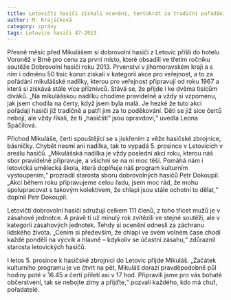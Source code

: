 ```yaml
---
title: Letovičtí hasiči získali ocenění, tentokrát za tradiční pořádání mikulášské nadílky
author: M. Krajíčková
category: zprávy
tags: Letovice hasiči 47-2013
---
```


Přesně měsíc před Mikulášem si dobrovolní hasiči z Letovic přišli do hotelu Voroněž v Brně pro cenu za první místo, které obsadili ve třetím ročníku soutěže Dobrovolní hasiči roku 2013. Prvenství v jihomoravském kraji a s ním i odměnu 50 tisíc korun získali v kategorii akce pro veřejnost, a to za pořádání mikulášské nadílky, kterou pro veřejnost připravují od roku 1967 a která si získává stále více příznivců. Stává se, že přijde i ke dvěma tisícům diváků. „Na mikulášskou nadílku chodíme pravidelně a vždy si vzpomenu, jak jsem chodila na čerty, když jsem byla malá. Je hezké že tuto akci pořádají hasiči již tradičně a patří jim za to poděkování. Děti se již sice čertů nebojí, ale vždy říkali, že ti „hasičští“ jsou opravdoví,“ uvedla Leona Spáčilová.

Příchod Mikuláše, čerti spouštějící se s jiskřením z věže hasičské zbrojnice, básničky. Chybět nesmí ani nadílka, tak to vypadá 5. prosince v Letovicích v areálu hasičů. „Mikulášská nadílka je vždy poslední akcí roku, kterou náš sbor pravidelně připravuje, a všichni se na ni moc těší. Pomáhá nám i letovická umělecká škola, která doplňuje náš program kulturním vystoupením,“ prozradil starosta sboru dobrovolných hasičů Petr Dokoupil. „Akcí během roku připravujeme celou řadu, jsem moc rád, že mohu spolupracovat s takovým kolektivem, že chlapi jsou stále ochotni to dělat,“ doplnil Petr Dokoupil.

Letovičtí dobrovolní hasiči sdružují celkem 111 členů, z toho třicet mužů je v zásahové jednotce. A právě ti už minulý rok zvítězili ve stejné soutěži, ale v kategorii zásahových jednotek. Tehdy si ocenění odnesli za záchranu lidského života. „Cením si především, že chlapi ve svém volném čase chodí každé pondělí na výcvik a hlavně – kdykoliv se účastní zásahu,“ zdůraznil starosta letovických hasičů.

I letos 5. prosince k hasičské zbrojnici do Letovic přijde Mikuláš. „Začátek kulturního programu je ve čtvrt na pět, Mikuláš dorazí pravděpodobně půl hodiny poté v 16.45 a čerti přiletí asi v 17 hod. Připravili jsme pro vás bohaté občerstvení, tak se nebojte zimy a přijďte,“ pozvali každého, kdo má chuť, pořadatelé.

